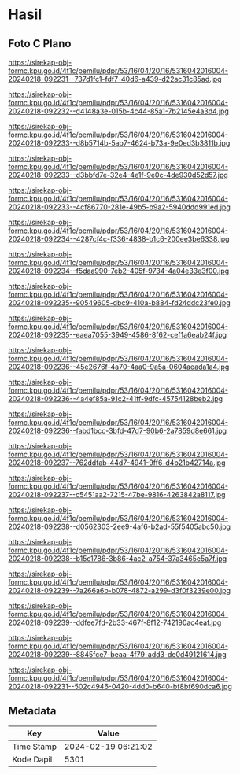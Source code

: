 # Hasil

## Foto C Plano

https://sirekap-obj-formc.kpu.go.id/4f1c/pemilu/pdpr/53/16/04/20/16/5316042016004-20240218-092231--737d1fc1-fdf7-40d6-a439-d22ac31c85ad.jpg

https://sirekap-obj-formc.kpu.go.id/4f1c/pemilu/pdpr/53/16/04/20/16/5316042016004-20240218-092232--d4148a3e-015b-4c44-85a1-7b2145e4a3d4.jpg

https://sirekap-obj-formc.kpu.go.id/4f1c/pemilu/pdpr/53/16/04/20/16/5316042016004-20240218-092233--d8b5714b-5ab7-4624-b73a-9e0ed3b3811b.jpg

https://sirekap-obj-formc.kpu.go.id/4f1c/pemilu/pdpr/53/16/04/20/16/5316042016004-20240218-092233--d3bbfd7e-32e4-4e1f-9e0c-4de930d52d57.jpg

https://sirekap-obj-formc.kpu.go.id/4f1c/pemilu/pdpr/53/16/04/20/16/5316042016004-20240218-092233--4cf86770-281e-49b5-b9a2-5940ddd991ed.jpg

https://sirekap-obj-formc.kpu.go.id/4f1c/pemilu/pdpr/53/16/04/20/16/5316042016004-20240218-092234--4287cf4c-f336-4838-b1c6-200ee3be6338.jpg

https://sirekap-obj-formc.kpu.go.id/4f1c/pemilu/pdpr/53/16/04/20/16/5316042016004-20240218-092234--f5daa990-7eb2-405f-9734-4a04e33e3f00.jpg

https://sirekap-obj-formc.kpu.go.id/4f1c/pemilu/pdpr/53/16/04/20/16/5316042016004-20240218-092235--90549605-dbc9-410a-b884-fd24ddc23fe0.jpg

https://sirekap-obj-formc.kpu.go.id/4f1c/pemilu/pdpr/53/16/04/20/16/5316042016004-20240218-092235--eaea7055-3949-4586-8f62-cef1a6eab24f.jpg

https://sirekap-obj-formc.kpu.go.id/4f1c/pemilu/pdpr/53/16/04/20/16/5316042016004-20240218-092236--45e2676f-4a70-4aa0-9a5a-0604aeada1a4.jpg

https://sirekap-obj-formc.kpu.go.id/4f1c/pemilu/pdpr/53/16/04/20/16/5316042016004-20240218-092236--4a4ef85a-91c2-41ff-9dfc-45754128beb2.jpg

https://sirekap-obj-formc.kpu.go.id/4f1c/pemilu/pdpr/53/16/04/20/16/5316042016004-20240218-092236--fabd1bcc-3bfd-47d7-90b6-2a7859d8e661.jpg

https://sirekap-obj-formc.kpu.go.id/4f1c/pemilu/pdpr/53/16/04/20/16/5316042016004-20240218-092237--762ddfab-44d7-4941-9ff6-d4b21b42714a.jpg

https://sirekap-obj-formc.kpu.go.id/4f1c/pemilu/pdpr/53/16/04/20/16/5316042016004-20240218-092237--c5451aa2-7215-47be-9816-4263842a8117.jpg

https://sirekap-obj-formc.kpu.go.id/4f1c/pemilu/pdpr/53/16/04/20/16/5316042016004-20240218-092238--d0562303-2ee9-4af6-b2ad-55f5405abc50.jpg

https://sirekap-obj-formc.kpu.go.id/4f1c/pemilu/pdpr/53/16/04/20/16/5316042016004-20240218-092238--b15c1786-3b86-4ac2-a754-37a3465e5a7f.jpg

https://sirekap-obj-formc.kpu.go.id/4f1c/pemilu/pdpr/53/16/04/20/16/5316042016004-20240218-092239--7a266a6b-b078-4872-a299-d3f0f3239e00.jpg

https://sirekap-obj-formc.kpu.go.id/4f1c/pemilu/pdpr/53/16/04/20/16/5316042016004-20240218-092239--ddfee7fd-2b33-467f-8f12-742190ac4eaf.jpg

https://sirekap-obj-formc.kpu.go.id/4f1c/pemilu/pdpr/53/16/04/20/16/5316042016004-20240218-092239--8845fce7-beaa-4f79-add3-de0d49121614.jpg

https://sirekap-obj-formc.kpu.go.id/4f1c/pemilu/pdpr/53/16/04/20/16/5316042016004-20240218-092231--502c4946-0420-4dd0-b640-bf8bf690dca6.jpg


## Metadata

| Key        | Value               |
| ---------- | ------------------- |
| Time Stamp | 2024-02-19 06:21:02 |
| Kode Dapil | 5301                |



